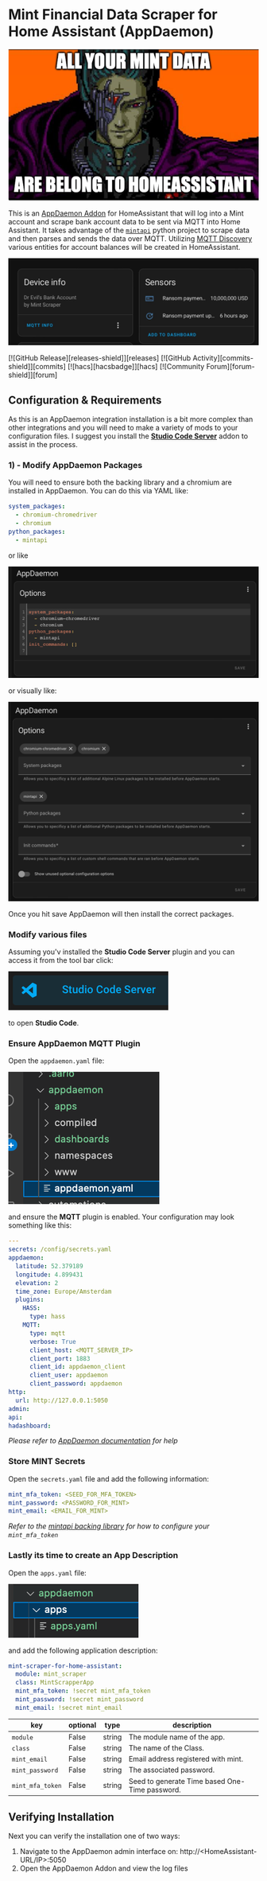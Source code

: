 # Mint Financial Data Scraper for Home Assistant (AppDaemon)
![](docs/allyourmintarebelongtous.png)

This is an [AppDaemon Addon](https://github.com/hassio-addons/addon-appdaemon) for HomeAssistant that will log into a Mint account and scrape bank account data to be sent via MQTT into Home Assistant. It takes advantage of the [`mintapi`](https://github.com/mintapi/mintapi) python project to scrape data and then parses and sends the data over MQTT. Utilizing [MQTT Discovery](https://www.home-assistant.io/integrations/mqtt/#discovery-options) various entities for account balances will be created in HomeAssistant.

![](docs/image.jpg)


[![GitHub Release][releases-shield]][releases]
[![GitHub Activity][commits-shield]][commits]
[![hacs][hacsbadge]][hacs]
[![Community Forum][forum-shield]][forum]


<!--[![GitHub Release][releases-shield]][releases]

[![License][license-shield]](LICENSE)

[![pre-commit][pre-commit-shield]][pre-commit]
[![Black][black-shield]][black]

[![Project Maintenance][maintenance-shield]][user_profile]
[![BuyMeCoffee][buymecoffeebadge]][buymecoffee]

[![Discord][discord-shield]][discord]
-->


## Configuration & Requirements

As this is an AppDaemon integration installation is a bit more complex than other integrations and you will need to make a variety of mods to your configuration files. I suggest you install the [**Studio Code Server**](https://github.com/hassio-addons/addon-vscode/blob/main/README.md) addon to assist in the process.


### 1) - Modify AppDaemon Packages

You will need to ensure both the backing library and a chromium are installed in AppDaemon. You can do this via YAML like:

```yaml
system_packages:
  - chromium-chromedriver
  - chromium
python_packages:
  - mintapi
```
or like

![](docs/AppDaemonOptions.yaml.png)

or visually like:

![](docs/AppDaemonOptions.png)

Once you hit save AppDaemon will then install the correct packages.
### Modify various files

Assuming you'v installed the **Studio Code Server** plugin and you can access it from the tool bar click:

![](docs/StudioCode.png)

to open **Studio Code**.

### Ensure AppDaemon MQTT Plugin

Open the `appdaemon.yaml` file:

![](docs/appdaemon.yaml.png)

and ensure the **MQTT** plugin is enabled. Your configuration may look something like this:

```yaml
---
secrets: /config/secrets.yaml
appdaemon:
  latitude: 52.379189
  longitude: 4.899431
  elevation: 2
  time_zone: Europe/Amsterdam
  plugins:
    HASS:
      type: hass
    MQTT:
      type: mqtt
      verbose: True
      client_host: <MQTT_SERVER_IP>
      client_port: 1883
      client_id: appdaemon_client
      client_user: appdaemon
      client_password: appdaemon
http:
  url: http://127.0.0.1:5050
admin:
api:
hadashboard:
```

*Please refer to [AppDaemon documentation](https://appdaemon.readthedocs.io/en/latest/CONFIGURE.html) for help*

### Store MINT Secrets

Open the `secrets.yaml` file and add the following information:

```yaml
mint_mfa_token: <SEED_FOR_MFA_TOKEN>
mint_password: <PASSWORD_FOR_MINT>
mint_email: <EMAIL_FOR_MINT>
```

*Refer to the [mintapi backing library](https://github.com/mintapi/mintapi#option-1-totp) for how to configure your `mint_mfa_token`*


### Lastly its time to create an App Description

Open the `apps.yaml` file:

![](docs/apps.yaml.png)

and add the following application description:

```yaml
mint-scraper-for-home-assistant:
  module: mint_scraper
  class: MintScrapperApp
  mint_mfa_token: !secret mint_mfa_token
  mint_password: !secret mint_password
  mint_email: !secret mint_email
```

| key | optional  | type  |  description  |
|---|---|---|---|
|`module`| False  | string  |  The module  name of the app. |
|`class` | False  | string  | The name of the Class.  |
| `mint_email` |  False | string  | Email address registered with mint.  |
| `mint_password`  |  False | string  |  The associated password. |
| `mint_mfa_token`   |  False | string  |  Seed to generate Time based One-Time password. |

## Verifying Installation

Next you can verify the installation one of two ways:

1) Navigate to the AppDaemon admin interface on: http://<HomeAssistant-URL/IP>:5050
2) Open the AppDaemon Addon and view the log files

